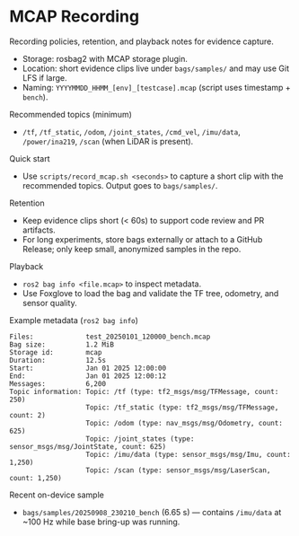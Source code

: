 # MCAP Recording

Recording policies, retention, and playback notes for evidence capture.

- Storage: rosbag2 with MCAP storage plugin.
- Location: short evidence clips live under `bags/samples/` and may use Git LFS if large.
- Naming: `YYYYMMDD_HHMM_[env]_[testcase].mcap` (script uses timestamp + `bench`).

Recommended topics (minimum)

- `/tf`, `/tf_static`, `/odom`, `/joint_states`, `/cmd_vel`, `/imu/data`, `/power/ina219`, `/scan` (when LiDAR is present).

Quick start

- Use `scripts/record_mcap.sh <seconds>` to capture a short clip with the recommended topics. Output goes to `bags/samples/`.

Retention

- Keep evidence clips short (< 60s) to support code review and PR artifacts.
- For long experiments, store bags externally or attach to a GitHub Release; only keep small, anonymized samples in the repo.

Playback

- `ros2 bag info <file.mcap>` to inspect metadata.
- Use Foxglove to load the bag and validate the TF tree, odometry, and sensor quality.

Example metadata (`ros2 bag info`)

```
Files:             test_20250101_120000_bench.mcap
Bag size:          1.2 MiB
Storage id:        mcap
Duration:          12.5s
Start:             Jan 01 2025 12:00:00
End:               Jan 01 2025 12:00:12
Messages:          6,200
Topic information: Topic: /tf (type: tf2_msgs/msg/TFMessage, count: 250)
                   Topic: /tf_static (type: tf2_msgs/msg/TFMessage, count: 2)
                   Topic: /odom (type: nav_msgs/msg/Odometry, count: 625)
                   Topic: /joint_states (type: sensor_msgs/msg/JointState, count: 625)
                   Topic: /imu/data (type: sensor_msgs/msg/Imu, count: 1,250)
                   Topic: /scan (type: sensor_msgs/msg/LaserScan, count: 1,250)
```

Recent on-device sample

- `bags/samples/20250908_230210_bench` (6.65 s) — contains `/imu/data` at ~100 Hz while base bring-up was running.
